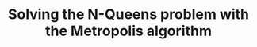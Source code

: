 ---
layout: page
title: Solving the N-Queens problem with the Metropolis algorithm
description: We implement a Metropolis–Hastings Monte Carlo Markov Chain algorithm for sampling a solution to the N-queens problem for any board size.
img: assets/img/queens.jpg
redirect: https://github.com/frasalvi/n_queens_mcmc/tree/main
importance: 4
category: Past
tags: [markov-chain-monte-carlo, simulated-annealing, maths]
---